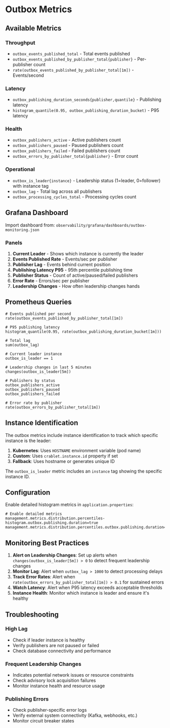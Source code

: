 # Outbox Metrics

## Available Metrics

### Throughput
- `outbox_events_published_total` - Total events published
- `outbox_events_published_by_publisher_total{publisher}` - Per-publisher count
- `rate(outbox_events_published_by_publisher_total[1m])` - Events/second

### Latency
- `outbox_publishing_duration_seconds{publisher,quantile}` - Publishing latency
- `histogram_quantile(0.95, outbox_publishing_duration_bucket)` - P95 latency

### Health
- `outbox_publishers_active` - Active publishers count
- `outbox_publishers_paused` - Paused publishers count
- `outbox_publishers_failed` - Failed publishers count
- `outbox_errors_by_publisher_total{publisher}` - Error count

### Operational
- `outbox_is_leader{instance}` - Leadership status (1=leader, 0=follower) with instance tag
- `outbox_lag` - Total lag across all publishers
- `outbox_processing_cycles_total` - Processing cycles count

## Grafana Dashboard

Import dashboard from: `observability/grafana/dashboards/outbox-monitoring.json`

### Panels
1. **Current Leader** - Shows which instance is currently the leader
2. **Events Published Rate** - Events/sec per publisher
3. **Publisher Lag** - Events behind current position
4. **Publishing Latency P95** - 95th percentile publishing time
5. **Publisher Status** - Count of active/paused/failed publishers
6. **Error Rate** - Errors/sec per publisher
7. **Leadership Changes** - How often leadership changes hands

## Prometheus Queries

```promql
# Events published per second
rate(outbox_events_published_by_publisher_total[1m])

# P95 publishing latency
histogram_quantile(0.95, rate(outbox_publishing_duration_bucket[1m]))

# Total lag
sum(outbox_lag)

# Current leader instance
outbox_is_leader == 1

# Leadership changes in last 5 minutes
changes(outbox_is_leader[5m])

# Publishers by status
outbox_publishers_active
outbox_publishers_paused
outbox_publishers_failed

# Error rate by publisher
rate(outbox_errors_by_publisher_total[1m])
```

## Instance Identification

The outbox metrics include instance identification to track which specific instance is the leader:

1. **Kubernetes**: Uses `HOSTNAME` environment variable (pod name)
2. **Custom**: Uses `crablet.instance.id` property if set
3. **Fallback**: Uses hostname or generates unique ID

The `outbox_is_leader` metric includes an `instance` tag showing the specific instance ID.

## Configuration

Enable detailed histogram metrics in `application.properties`:

```properties
# Enable detailed metrics
management.metrics.distribution.percentiles-histogram.outbox.publishing.duration=true
management.metrics.distribution.percentiles.outbox.publishing.duration=0.5,0.95,0.99
```

## Monitoring Best Practices

1. **Alert on Leadership Changes**: Set up alerts when `changes(outbox_is_leader[5m]) > 0` to detect frequent leadership changes
2. **Monitor Lag**: Alert when `outbox_lag > 1000` to detect processing delays
3. **Track Error Rates**: Alert when `rate(outbox_errors_by_publisher_total[1m]) > 0.1` for sustained errors
4. **Watch Latency**: Alert when P95 latency exceeds acceptable thresholds
5. **Instance Health**: Monitor which instance is leader and ensure it's healthy

## Troubleshooting

### High Lag
- Check if leader instance is healthy
- Verify publishers are not paused or failed
- Check database connectivity and performance

### Frequent Leadership Changes
- Indicates potential network issues or resource constraints
- Check advisory lock acquisition failures
- Monitor instance health and resource usage

### Publishing Errors
- Check publisher-specific error logs
- Verify external system connectivity (Kafka, webhooks, etc.)
- Monitor circuit breaker states
